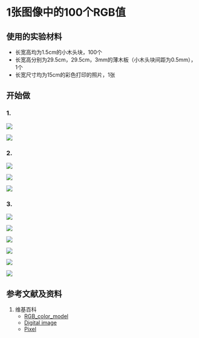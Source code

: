 # 1张图像中的100个RGB值

## 使用的实验材料

- 长宽高均为1.5cm的小木头块，100个
- 长宽高分别为29.5cm，29.5cm，3mm的薄木板（小木头块间距为0.5mm），1个
- 长宽尺寸均为15cm的彩色打印的照片，1张

## 开始做

### 1. 

![](/images/体验深度学习和强化学习中处理的基本数据类型/1张图像中的100个RGB值/10_10_original_image.jpg)

![](/images/体验深度学习和强化学习中处理的基本数据类型/10_10_15cm_15cm.bmp)

### 2.

![](/images/体验深度学习和强化学习中处理的基本数据类型/1张图像中的100个RGB值/red.png)

![](/images/体验深度学习和强化学习中处理的基本数据类型/1张图像中的100个RGB值/green.png)

![](/images/体验深度学习和强化学习中处理的基本数据类型/1张图像中的100个RGB值/blue.png)

### 3.

![](/images/体验深度学习和强化学习中处理的基本数据类型/1张图像中的100个RGB值/left-up-corner-01.jpg)

![](/images/体验深度学习和强化学习中处理的基本数据类型/1张图像中的100个RGB值/left-up-corner-02.jpg)

![](/images/体验深度学习和强化学习中处理的基本数据类型/1张图像中的100个RGB值/model_image_red.jpg)

![](/images/体验深度学习和强化学习中处理的基本数据类型/1张图像中的100个RGB值/model_image_green.jpg)

![](/images/体验深度学习和强化学习中处理的基本数据类型/1张图像中的100个RGB值/model_image_blue.jpg)

![](/images/体验深度学习和强化学习中处理的基本数据类型/1张图像中的100个RGB值/model.jpg)

## 参考文献及资料

1. 维基百科
	- [RGB_color_model](https://en.wikipedia.org/wiki/RGB_color_model) 
	- [Digital image](https://en.wikipedia.org/wiki/Digital_image) 
	- [Pixel](https://en.wikipedia.org/wiki/Pixel) 
